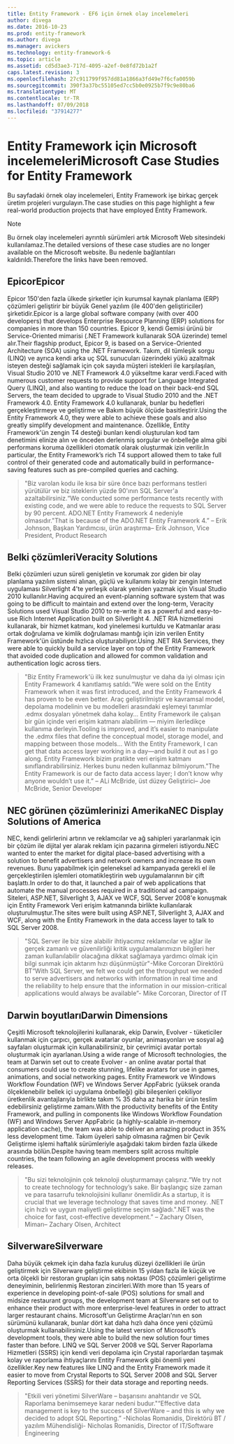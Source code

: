 ```yaml
---
title: Entity Framework - EF6 için örnek olay incelemeleri
author: divega
ms.date: 2016-10-23
ms.prod: entity-framework
ms.author: divega
ms.manager: avickers
ms.technology: entity-framework-6
ms.topic: article
ms.assetid: cd5d3ae3-717d-4095-a2ef-0e8fd72b1a2f
caps.latest.revision: 3
ms.openlocfilehash: 27c911799f957dd81a1866a3fd49e7f6cfa0059b
ms.sourcegitcommit: 390f3a37bc55105ed7cc5b0e0925b7f9c9e80ba6
ms.translationtype: MT
ms.contentlocale: tr-TR
ms.lasthandoff: 07/09/2018
ms.locfileid: "37914277"
---
```

# <a name="microsoft-case-studies-for-entity-framework"></a><span data-ttu-id="95035-102">Entity Framework için Microsoft incelemeleri</span><span class="sxs-lookup"><span data-stu-id="95035-102">Microsoft Case Studies for Entity Framework</span></span>
<span data-ttu-id="95035-103">Bu sayfadaki örnek olay incelemeleri, Entity Framework işe birkaç gerçek üretim projeleri vurgulayın.</span><span class="sxs-lookup"><span data-stu-id="95035-103">The case studies on this page highlight a few real-world production projects that have employed Entity Framework.</span></span>
> [!NOTE]
> <span data-ttu-id="95035-104">Bu örnek olay incelemeleri ayrıntılı sürümleri artık Microsoft Web sitesindeki kullanılamaz.</span><span class="sxs-lookup"><span data-stu-id="95035-104">The detailed versions of these case studies are no longer available on the Microsoft website.</span></span> <span data-ttu-id="95035-105">Bu nedenle bağlantıları kaldırıldı.</span><span class="sxs-lookup"><span data-stu-id="95035-105">Therefore the links have been removed.</span></span>

## <a name="epicor"></a><span data-ttu-id="95035-106">Epicor</span><span class="sxs-lookup"><span data-stu-id="95035-106">Epicor</span></span>
<span data-ttu-id="95035-107">Epicor 150'den fazla ülkede şirketler için kurumsal kaynak planlama (ERP) çözümleri geliştirir bir büyük Genel yazılım (ile 400'den geliştiriciler) şirketidir.</span><span class="sxs-lookup"><span data-stu-id="95035-107">Epicor is a large global software company (with over 400 developers) that develops Enterprise Resource Planning (ERP) solutions for companies in more than 150 countries.</span></span>
<span data-ttu-id="95035-108">Epicor 9, kendi Gemisi ürünü bir Service-Oriented mimarisi (.NET Framework kullanarak SOA üzerinde) temel alır.</span><span class="sxs-lookup"><span data-stu-id="95035-108">Their flagship product, Epicor 9, is based on a Service-Oriented Architecture (SOA) using the .NET Framework.</span></span>
<span data-ttu-id="95035-109">Takım, dil tümleşik sorgu (LINQ) ve ayrıca kendi arka uç SQL sunucuları üzerindeki yükü azaltmak isteyen desteği sağlamak için çok sayıda müşteri istekleri ile karşılaşılan, Visual Studio 2010 ve .NET Framework 4.0 yükseltme karar verdi.</span><span class="sxs-lookup"><span data-stu-id="95035-109">Faced with numerous customer requests to provide support for Language Integrated Query (LINQ), and also wanting to reduce the load on their back-end SQL Servers, the team decided to upgrade to Visual Studio 2010 and the .NET Framework 4.0.</span></span>
<span data-ttu-id="95035-110">Entity Framework 4.0 kullanarak, bunlar bu hedefleri gerçekleştirmeye ve geliştirme ve Bakım büyük ölçüde basitleştirir.</span><span class="sxs-lookup"><span data-stu-id="95035-110">Using the Entity Framework 4.0, they were able to achieve these goals and also greatly simplify development and maintenance.</span></span>
<span data-ttu-id="95035-111">Özellikle, Entity Framework'ün zengin T4 desteği bunları kendi oluşturulan kod tam denetimini elinize alın ve önceden derlenmiş sorgular ve önbelleğe alma gibi performans koruma özellikleri otomatik olarak oluşturmak izin verilir.</span><span class="sxs-lookup"><span data-stu-id="95035-111">In particular, the Entity Framework’s rich T4 support allowed them to take full control of their generated code and automatically build in performance-saving features such as pre-compiled queries and caching.</span></span>

> <span data-ttu-id="95035-112">"Biz varolan kodu ile kısa bir süre önce bazı performans testleri yürütülür ve biz isteklerin yüzde 90'ının SQL Server'a azaltabilirsiniz.</span><span class="sxs-lookup"><span data-stu-id="95035-112">“We conducted some performance tests recently with existing code, and we were able to reduce the requests to SQL Server by 90 percent.</span></span>
<span data-ttu-id="95035-113">ADO.NET Entity Framework 4 nedeniyle olmasıdır."</span><span class="sxs-lookup"><span data-stu-id="95035-113">That is because of the ADO.NET Entity Framework 4.”</span></span> <span data-ttu-id="95035-114">– Erik Johnson, Başkan Yardımcısı, ürün araştırma</span><span class="sxs-lookup"><span data-stu-id="95035-114">– Erik Johnson, Vice President, Product Research</span></span>  

## <a name="veracity-solutions"></a><span data-ttu-id="95035-115">Belki çözümleri</span><span class="sxs-lookup"><span data-stu-id="95035-115">Veracity Solutions</span></span>
<span data-ttu-id="95035-116">Belki çözümleri uzun süreli genişletin ve korumak zor giden bir olay planlama yazılım sistemi alınan, güçlü ve kullanımı kolay bir zengin Internet uygulaması Silverlight 4'te yerleşik olarak yeniden yazmak için Visual Studio 2010 kullanılır.</span><span class="sxs-lookup"><span data-stu-id="95035-116">Having acquired an event-planning software system that was going to be difficult to maintain and extend over the long-term, Veracity Solutions used Visual Studio 2010 to re-write it as a powerful and easy-to-use Rich Internet Application built on Silverlight 4.</span></span>
<span data-ttu-id="95035-117">.NET RIA hizmetlerini kullanarak, bir hizmet katmanı, kod yinelemesi kurtuldu ve Katmanlar arası ortak doğrulama ve kimlik doğrulaması mantığı için izin verilen Entity Framework'ün üstünde hızlıca oluşturabiliyor.</span><span class="sxs-lookup"><span data-stu-id="95035-117">Using .NET RIA Services, they were able to quickly build a service layer on top of the Entity Framework that avoided code duplication and allowed for common validation and authentication logic across tiers.</span></span>  

> <span data-ttu-id="95035-118">"Biz Entity Framework'ü ilk kez sunulmuştur ve daha da iyi olması için Entity Framework 4 kanıtlamış satıldı.</span><span class="sxs-lookup"><span data-stu-id="95035-118">“We were sold on the Entity Framework when it was first introduced, and the Entity Framework 4 has proven to be even better.</span></span>
<span data-ttu-id="95035-119">Araç geliştirilmiştir ve kavramsal model, depolama modelinin ve bu modelleri arasındaki eşlemeyi tanımlar .edmx dosyaları yönetmek daha kolay... Entity Framework ile çalışan bir gün içinde veri erişim katmanı alabilirim — miyim ilerledikçe kullanıma derleyin.</span><span class="sxs-lookup"><span data-stu-id="95035-119">Tooling is improved, and it’s easier to manipulate the .edmx files that define the conceptual model, storage model, and mapping between those models... With the Entity Framework, I can get that data access layer working in a day—and build it out as I go along.</span></span>
<span data-ttu-id="95035-120">Entity Framework bizim pratikte veri erişim katmanı sınıflandırabilirsiniz. Herkes bunu neden kullanmaz bilmiyorum."</span><span class="sxs-lookup"><span data-stu-id="95035-120">The Entity Framework is our de facto data access layer; I don’t know why anyone wouldn’t use it.”</span></span> <span data-ttu-id="95035-121">– ALi McBride, üst düzey Geliştirici</span><span class="sxs-lookup"><span data-stu-id="95035-121">– Joe McBride, Senior Developer</span></span>

## <a name="nec-display-solutions-of-america"></a><span data-ttu-id="95035-122">NEC görünen çözümlerinizi Amerika</span><span class="sxs-lookup"><span data-stu-id="95035-122">NEC Display Solutions of America</span></span>
<span data-ttu-id="95035-123">NEC, kendi gelirlerini artırın ve reklamcılar ve ağ sahipleri yararlanmak için bir çözüm ile dijital yer alarak reklam için pazarına girmeleri istiyordu.</span><span class="sxs-lookup"><span data-stu-id="95035-123">NEC wanted to enter the market for digital place-based advertising with a solution to benefit advertisers and network owners and increase its own revenues.</span></span>
<span data-ttu-id="95035-124">Bunu yapabilmek için geleneksel ad kampanyada gerekli el ile gerçekleştirilen işlemleri otomatikleştirin web uygulamalarının bir çift başlattı.</span><span class="sxs-lookup"><span data-stu-id="95035-124">In order to do that, it launched a pair of web applications that automate the manual processes required in a traditional ad campaign.</span></span>
<span data-ttu-id="95035-125">Siteleri, ASP.NET, Silverlight 3, AJAX ve WCF, SQL Server 2008'e konuşmak için Entity Framework Veri erişim katmanında birlikte kullanılarak oluşturulmuştur.</span><span class="sxs-lookup"><span data-stu-id="95035-125">The sites were built using ASP.NET, Silverlight 3, AJAX and WCF, along with the Entity Framework in the data access layer to talk to SQL Server 2008.</span></span>

> <span data-ttu-id="95035-126">"SQL Server ile biz size alabilir ihtiyacımız reklamcılar ve ağlar ile gerçek zamanlı ve güvenilirliği kritik uygulamalarımızın bilgileri her zaman kullanılabilir olacağına dikkat sağlamaya yardımcı olmak için bilgi sunmak için aktarım hızı düşünmüştür"-Mike Corcoran Direktörü BT</span><span class="sxs-lookup"><span data-stu-id="95035-126">“With SQL Server, we felt we could get the throughput we needed to serve advertisers and networks with information in real time and the reliability to help ensure that the information in our mission-critical applications would always be available”- Mike Corcoran, Director of IT</span></span>

## <a name="darwin-dimensions"></a><span data-ttu-id="95035-127">Darwin boyutları</span><span class="sxs-lookup"><span data-stu-id="95035-127">Darwin Dimensions</span></span>
<span data-ttu-id="95035-128">Çeşitli Microsoft teknolojilerini kullanarak, ekip Darwin, Evolver - tüketiciler kullanmak için çarpıcı, gerçek avatarlar oyunlar, animasyonları ve sosyal ağ sayfaları oluşturmak için kullanabilirsiniz, bir çevrimiçi avatar portalı oluşturmak için ayarlanan.</span><span class="sxs-lookup"><span data-stu-id="95035-128">Using a wide range of Microsoft technologies, the team at Darwin set out to create Evolver - an online avatar portal that consumers could use to create stunning, lifelike avatars for use in games, animations, and social networking pages.</span></span>
<span data-ttu-id="95035-129">Entity Framework ve Windows Workflow Foundation (WF) ve Windows Server AppFabric (yüksek oranda ölçeklenebilir bellek içi uygulama önbelleği) gibi bileşenleri çekiliyor üretkenlik avantajlarıyla birlikte takım % 35 daha az harika bir ürün teslim edebilirsiniz geliştirme zamanı.</span><span class="sxs-lookup"><span data-stu-id="95035-129">With the productivity benefits of the Entity Framework, and pulling in components like Windows Workflow Foundation (WF) and Windows Server AppFabric (a highly-scalable in-memory application cache), the team was able to deliver an amazing product in 35% less development time.</span></span>
<span data-ttu-id="95035-130">Takım üyeleri sahip olmasına rağmen bir Çevik Geliştirme işlemi haftalık sürümleriyle aşağıdaki takım birden fazla ülkede arasında bölün.</span><span class="sxs-lookup"><span data-stu-id="95035-130">Despite having team members split across multiple countries, the team following an agile development process with weekly releases.</span></span>

 > <span data-ttu-id="95035-131">"Bu sizi teknolojinin çok teknoloji oluşturmamayı çalışırız.</span><span class="sxs-lookup"><span data-stu-id="95035-131">“We try not to create technology for technology’s sake.</span></span> <span data-ttu-id="95035-132">Bir başlangıç size zaman ve para tasarrufu teknolojisini kullanır önemlidir.</span><span class="sxs-lookup"><span data-stu-id="95035-132">As a startup, it is crucial that we leverage technology that saves time and money.</span></span>
 <span data-ttu-id="95035-133">.NET için hızlı ve uygun maliyetli geliştirme seçim sağladı."</span><span class="sxs-lookup"><span data-stu-id="95035-133">.NET was the choice for fast, cost-effective development.”</span></span> <span data-ttu-id="95035-134">– Zachary Olsen, Mimarı</span><span class="sxs-lookup"><span data-stu-id="95035-134">– Zachary Olsen, Architect</span></span>  

## <a name="silverware"></a><span data-ttu-id="95035-135">Silverware</span><span class="sxs-lookup"><span data-stu-id="95035-135">Silverware</span></span>
<span data-ttu-id="95035-136">Daha büyük çekmek için daha fazla kuruluş düzeyi özellikleri ile ürün geliştirmek için Silverware geliştirme ekibinin 15 yıldan fazla ile küçük ve orta ölçekli bir restoran grupları için satış noktası (POS) çözümleri geliştirme deneyiminin, belirlenmiş Restoran zincirleri.</span><span class="sxs-lookup"><span data-stu-id="95035-136">With more than 15 years of experience in developing point-of-sale (POS) solutions for small and midsize restaurant groups, the development team at Silverware set out to enhance their product with more enterprise-level features in order to attract larger restaurant chains.</span></span>
<span data-ttu-id="95035-137">Microsoft'un Geliştirme Araçları'nın en son sürümünü kullanarak, bunlar dört kat daha hızlı daha önce yeni çözümü oluşturmak kullanabilirsiniz.</span><span class="sxs-lookup"><span data-stu-id="95035-137">Using the latest version of Microsoft’s development tools, they were able to build the new solution four times faster than before.</span></span>
<span data-ttu-id="95035-138">LINQ ve SQL Server 2008 ve SQL Server Raporlama Hizmetleri (SSRS) için kendi veri depolama için Crystal raporlardan taşımak kolay ve raporlama ihtiyaçlarını Entity Framework gibi önemli yeni özellikler.</span><span class="sxs-lookup"><span data-stu-id="95035-138">Key new features like LINQ and the Entity Framework made it easier to move from Crystal Reports to SQL Server 2008 and SQL Server Reporting Services (SSRS) for their data storage and reporting needs.</span></span>

> <span data-ttu-id="95035-139">"Etkili veri yönetimi SilverWare – başarısını anahtarıdır ve SQL Raporlama benimsemeye karar nedeni budur."</span><span class="sxs-lookup"><span data-stu-id="95035-139">“Effective data management is key to the success of SilverWare – and this is why we decided to adopt SQL Reporting.”</span></span> <span data-ttu-id="95035-140">-Nicholas Romanidis, Direktörü BT / yazılım Mühendisliği</span><span class="sxs-lookup"><span data-stu-id="95035-140">- Nicholas Romanidis, Director of IT/Software Engineering</span></span>
